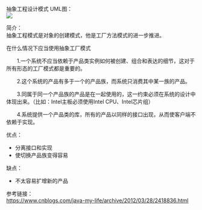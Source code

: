 抽象工程设计模式 UML图：   
![](http://ww1.sinaimg.cn/large/006mOQRagy1g40op15mxzj30fx0df74i.jpg)    

简介：  
抽象工程模式是对象的创建模式，他是工厂方法模式的进一步推进。  

在什么情况下应当使用抽象工厂模式

　　1.一个系统不应当依赖于产品类实例如何被创建、组合和表达的细节，这对于所有形态的工厂模式都是重要的。

　　2.这个系统的产品有多于一个的产品族，而系统只消费其中某一族的产品。

　　3.同属于同一个产品族的产品是在一起使用的，这一约束必须在系统的设计中体现出来。（比如：Intel主板必须使用Intel CPU、Intel芯片组）

　　4.系统提供一个产品类的库，所有的产品以同样的接口出现，从而使客户端不依赖于实现。

优点：  

* 分离接口和实现
* 使切换产品族变得容易 

缺点：  
* 不太容易扩增新的产品


参考链接：  
https://www.cnblogs.com/java-my-life/archive/2012/03/28/2418836.html  